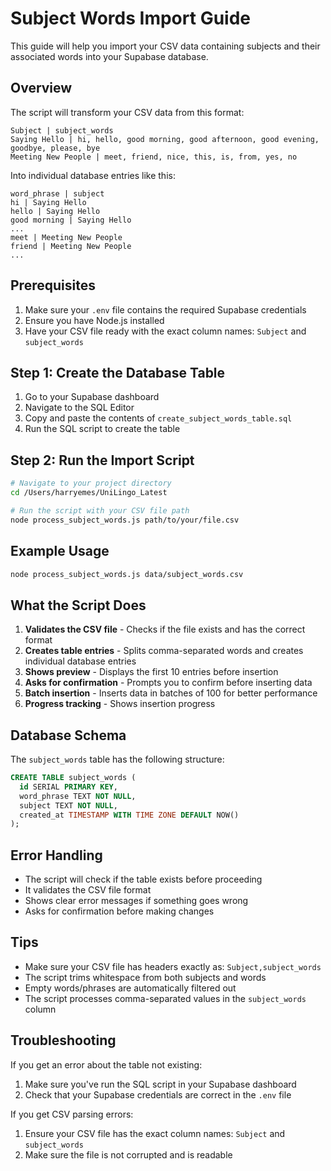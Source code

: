 # Subject Words Import Guide

This guide will help you import your CSV data containing subjects and their associated words into your Supabase database.

## Overview

The script will transform your CSV data from this format:
```
Subject | subject_words
Saying Hello | hi, hello, good morning, good afternoon, good evening, goodbye, please, bye
Meeting New People | meet, friend, nice, this, is, from, yes, no
```

Into individual database entries like this:
```
word_phrase | subject
hi | Saying Hello
hello | Saying Hello
good morning | Saying Hello
...
meet | Meeting New People
friend | Meeting New People
...
```

## Prerequisites

1. Make sure your `.env` file contains the required Supabase credentials
2. Ensure you have Node.js installed
3. Have your CSV file ready with the exact column names: `Subject` and `subject_words`

## Step 1: Create the Database Table

1. Go to your Supabase dashboard
2. Navigate to the SQL Editor
3. Copy and paste the contents of `create_subject_words_table.sql`
4. Run the SQL script to create the table

## Step 2: Run the Import Script

```bash
# Navigate to your project directory
cd /Users/harryemes/UniLingo_Latest

# Run the script with your CSV file path
node process_subject_words.js path/to/your/file.csv
```

## Example Usage

```bash
node process_subject_words.js data/subject_words.csv
```

## What the Script Does

1. **Validates the CSV file** - Checks if the file exists and has the correct format
2. **Creates table entries** - Splits comma-separated words and creates individual database entries
3. **Shows preview** - Displays the first 10 entries before insertion
4. **Asks for confirmation** - Prompts you to confirm before inserting data
5. **Batch insertion** - Inserts data in batches of 100 for better performance
6. **Progress tracking** - Shows insertion progress

## Database Schema

The `subject_words` table has the following structure:

```sql
CREATE TABLE subject_words (
  id SERIAL PRIMARY KEY,
  word_phrase TEXT NOT NULL,
  subject TEXT NOT NULL,
  created_at TIMESTAMP WITH TIME ZONE DEFAULT NOW()
);
```

## Error Handling

- The script will check if the table exists before proceeding
- It validates the CSV file format
- Shows clear error messages if something goes wrong
- Asks for confirmation before making changes

## Tips

- Make sure your CSV file has headers exactly as: `Subject,subject_words`
- The script trims whitespace from both subjects and words
- Empty words/phrases are automatically filtered out
- The script processes comma-separated values in the `subject_words` column

## Troubleshooting

If you get an error about the table not existing:
1. Make sure you've run the SQL script in your Supabase dashboard
2. Check that your Supabase credentials are correct in the `.env` file

If you get CSV parsing errors:
1. Ensure your CSV file has the exact column names: `Subject` and `subject_words`
2. Make sure the file is not corrupted and is readable

